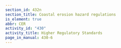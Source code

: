 ```yaml
---
section_id: 432n
section_title: Coastal erosion hazard regulations
is_element: true
abbr: CER
activity_id: "430"
activity_title: Higher Regulatory Standards
page_in_manual: 430-6
---
```

